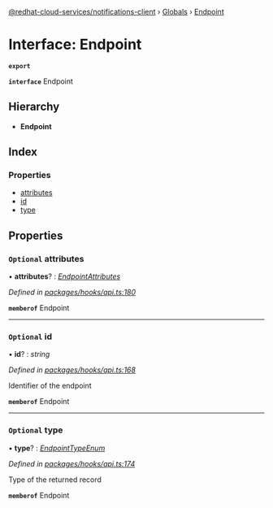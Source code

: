 [@redhat-cloud-services/notifications-client](../README.md) › [Globals](../globals.md) › [Endpoint](endpoint.md)

# Interface: Endpoint

**`export`** 

**`interface`** Endpoint

## Hierarchy

* **Endpoint**

## Index

### Properties

* [attributes](endpoint.md#optional-attributes)
* [id](endpoint.md#optional-id)
* [type](endpoint.md#optional-type)

## Properties

### `Optional` attributes

• **attributes**? : *[EndpointAttributes](endpointattributes.md)*

*Defined in [packages/hooks/api.ts:180](https://github.com/RedHatInsights/javascript-clients/blob/master/packages/hooks/api.ts#L180)*

**`memberof`** Endpoint

___

### `Optional` id

• **id**? : *string*

*Defined in [packages/hooks/api.ts:168](https://github.com/RedHatInsights/javascript-clients/blob/master/packages/hooks/api.ts#L168)*

Identifier of the endpoint

**`memberof`** Endpoint

___

### `Optional` type

• **type**? : *[EndpointTypeEnum](../enums/endpointtypeenum.md)*

*Defined in [packages/hooks/api.ts:174](https://github.com/RedHatInsights/javascript-clients/blob/master/packages/hooks/api.ts#L174)*

Type of the returned record

**`memberof`** Endpoint
